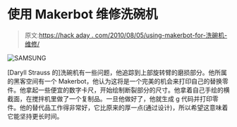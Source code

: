 # 使用 Makerbot 维修洗碗机

> 原文:[https://hack aday . com/2010/08/05/using-makerbot-for-洗碗机-维修/](https://hackaday.com/2010/08/05/using-makerbot-for-dishwasher-repair/)

![](../Images/5c31fb3733a52f0c7f449bc5556e4690.png "SAMSUNG")

[Daryll Strauss 的]洗碗机有一些问题，他追踪到上部旋转臂的磨损部分。他所属的黑客空间有一个 Makerbot，他认为这将是一个完美的机会来打印自己的替换零件。他拿起一些便宜的数字卡尺，开始绘制断裂部分的尺寸。他拿着自己手绘的横截面，在搅拌机里做了一个复制品。一旦他做好了，他就生成 g 代码并打印零件。他的替代品工作得非常好，它比原来的厚一点(通过设计)，所以希望这意味着它能坚持更长时间。